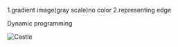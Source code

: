 1.gradient image(gray scale)no color
2.representing edge

Dynamic programming

![Castle](out.gif "castle")